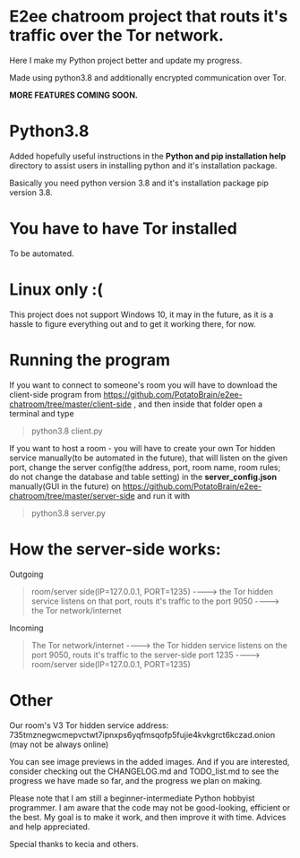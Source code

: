# E2ee chatroom project that routs it's traffic over the Tor network.
Here I make my Python project better and update my progress.

Made using python3.8 and additionally encrypted communication over Tor.

**MORE FEATURES COMING SOON.**

# Python3.8
Added hopefully useful instructions in the **Python and pip installation help** directory to assist users in installing python and it's installation package.

Basically you need python version 3.8 and it's installation package pip version 3.8.

# You have to have Tor installed
To be automated.

# Linux only :(
This project does not support Windows 10, it may in the future, as it is a hassle to figure everything out and to get it working there, for now.

# Running the program
If you want to connect to someone's room you will have to download the client-side program from https://github.com/PotatoBrain/e2ee-chatroom/tree/master/client-side , and then inside that folder open a terminal and type 
> python3.8 client.py

If you want to host a room - you will have to create your own Tor hidden service manually(to be automated in the future), that will listen on the given port, change the server config(the address, port, room name, room rules; do not change the database and table setting) in the **server_config.json** manually(GUI in the future) on https://github.com/PotatoBrain/e2ee-chatroom/tree/master/server-side and run it with 
> python3.8 server.py

# How the server-side works:
Outgoing
> room/server side(IP=127.0.0.1, PORT=1235) ----> the Tor hidden service listens on that port, routs it's traffic to the port 9050 ---->  the Tor network/internet

Incoming
> The Tor network/internet ----> the Tor hidden service listens on the port 9050, routs it's traffic to the server-side port 1235 ----> room/server side(IP=127.0.0.1, PORT=1235)

# Other
Our room's V3 Tor hidden service address: 735tmznegwcmepvctwt7ipnxps6yqfmsqofp5fujie4kvkgrct6kczad.onion
(may not be always online)

You can see image previews in the added images.
And if you are interested, consider checking out the CHANGELOG.md and TODO_list.md to see the progress we have made so far, and the progress we plan on making.

Please note that I am still a beginner-intermediate Python hobbyist programmer.
I am aware that the code may not be good-looking, efficient or the best. My goal is to make it work, and then improve it with time.
Advices and help appreciated.

Special thanks to kecia and others.
